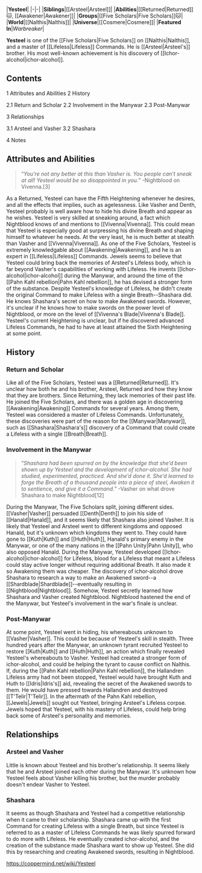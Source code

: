 |**Yesteel**|
|-|-|
|**Siblings**|[[Arsteel\|Arsteel]]|
|**Abilities**|[[Returned\|Returned]]🐱︎, [[Awakener\|Awakener]]|
|**Groups**|[[Five Scholars\|Five Scholars]]🐱︎|
|**World**|[[Nalthis\|Nalthis]]|
|**Universe**|[[Cosmere\|Cosmere]]|
|**Featured In**|*Warbreaker*|

**Yesteel** is one of the [[Five Scholars\|Five Scholars]] on [[Nalthis\|Nalthis]], and a master of [[Lifeless\|Lifeless]] Commands. He is [[Arsteel\|Arsteel's]] brother. His most well-known achievement is his discovery of [[Ichor-alcohol\|ichor-alcohol]].

## Contents

1 Attributes and Abilities
2 History

2.1 Return and Scholar
2.2 Involvement in the Manywar
2.3 Post-Manywar


3 Relationships

3.1 Arsteel and Vasher
3.2 Shashara


4 Notes


## Attributes and Abilities
>“*You're not any better at this than Vasher is. You people can’t sneak at all! Yesteel would be so disappointed in you.*”
\-Nightblood on Vivenna.[3]


As a Returned, Yesteel can have the Fifth Heightening whenever he desires, and all the effects that implies, such as agelessness. Like Vasher and Denth, Yesteel probably is well aware how to hide his divine Breath and appear as he wishes.
Yesteel is very skilled at sneaking around, a fact which Nightblood knows of and mentions to [[Vivenna\|Vivenna]]. This could mean that Yesteel is especially good at surpressing his divine Breath and shaping himself to whatever he needs. At the very least, he is much better at stealth than Vasher and [[Vivenna\|Vivenna]].
As one of the Five Scholars, Yesteel is extremely knowledgable about [[Awakening\|Awakening]], and he is an expert in [[Lifeless\|Lifeless]] Commands. Jewels seems to believe that Yesteel could bring back the memories of Arsteel's Lifeless body, which is far beyond Vasher's capabilities of working with Lifeless. He invents [[Ichor-alcohol\|ichor-alcohol]] during the Manywar, and around the time of the [[Pahn Kahl rebellion\|Pahn Kahl rebellion]], he has devised a stronger form of the substance. Despite Yesteel's knowledge of Lifeless, he didn't create the original Command to make Lifeless with a single Breath--Shashara did.
He knows Shashara's secret on how to make Awakened swords. However, it's unclear if he knows how to make swords on the power level of Nightblood, or more on the level of [[Vivenna's Blade\|Vivenna's Blade]].
Yesteel's current Heightening is unclear, but if he discovered advanced Lifeless Commands, he had to have at least attained the Sixth Heightening at some point.

## History
### Return and Scholar
Like all of the Five Scholars, Yesteel was a [[Returned\|Returned]]. It's unclear how both he and his brother, Arsteel, Returned and how they know that they are brothers. Since Returning, they lack memories of their past life.
He joined the Five Scholars, and there was a golden age in discovering [[Awakening\|Awakening]] Commands for several years. Among them, Yesteel was considered a master of Lifeless Commands. Unfortunately, these discoveries were part of the reason for the [[Manywar\|Manywar]], such as [[Shashara\|Shashara's]] discovery of a Command that could create a Lifeless with a single [[Breath\|Breath]].

### Involvement in the Manywar
>“*Shashara had been spurred on by the knowledge that she’d been shown up by Yesteel and the development of ichor-alcohol. She had studied, experimented, practiced. And she’d done it. She’d learned to forge the Breath of a thousand people into a piece of steel, Awaken it to sentience, and give it a Command.*”
\-Vasher on what drove Shashara to make Nightblood[12]

During the Manywar, The Five Scholars split, joining different sides. [[Vasher\|Vasher]] persuaded [[Denth\|Denth]] to join his side of [[Hanald\|Hanald]], and it seems likely that Shashara also joined Vasher. It is likely that Yesteel and Arsteel went to different kingdoms and opposed Hanald, but it's unknown which kingdoms they went to. They could have gone to [[Kuth\|Kuth]] and [[Huth\|Huth]], Hanald's primary enemy in the Manywar, or one of the many nations in the [[Pahn Unity\|Pahn Unity]], who also opposed Hanald.
During the Manywar, Yesteel developed [[Ichor-alcohol\|ichor-alcohol]] for Lifeless, blood for a Lifeless that meant a Lifeless could stay active longer without requiring additional Breath. It also made it so Awakening them was cheaper. The discovery of ichor-alcohol drove Shashara to research a way to make an Awakened sword--a [[Shardblade\|Shardblade]]--eventually resulting in [[Nightblood\|Nightblood]]. Somehow, Yesteel secretly learned how Shashara and Vasher created Nightblood.
Nightblood hastened the end of the Manywar, but Yesteel's involvement in the war's finale is unclear.

### Post-Manywar
At some point, Yesteel went in hiding, his whereabouts unknown to [[Vasher\|Vasher]]. This could be because of Yesteel's skill in stealth.
Three hundred years after the Manywar, an unknown tyrant recruited Yesteel to restore [[Kuth\|Kuth]] and [[Huth\|Huth]], an action which finally revealed Yesteel's whereabouts to Vasher. Yesteel had created a stronger form of ichor-alcohol, and could be helping the tyrant to cause conflict on Nalthis.
If, during the [[Pahn Kahl rebellion\|Pahn Kahl rebellion]], the Hallandren Lifeless army had not been stopped, Yesteel would have brought Kuth and Huth to [[Idris\|Idris's]] aid, revealing the secret of the Awakened swords to them. He would have pressed towards Hallandren and destroyed [[T'Telir\|T'Telir]].
In the aftermath of the Pahn Kahl rebellion, [[Jewels\|Jewels]] sought out Yesteel, bringing Arsteel's Lifeless corpse. Jewels hoped that Yesteel, with his mastery of Lifeless, could help bring back some of Arsteel's personality and memories.

## Relationships
### Arsteel and Vasher
Little is known about Yesteel and his brother's relationship. It seems likely that he and Arsteel joined each other during the Manywar. It's unknown how Yesteel feels about Vasher killing his brother, but the murder probably doesn't endear Vasher to Yesteel.

### Shashara
It seems as though Shashara and Yesteel had a competitive relationship when it came to their scholarship. Shashara came up with the first Command for creating Lifeless with a single Breath, but since Yesteel is referred to as a master of Lifeless Commands he was likely spurred forward to do more with Lifeless. He eventually created ichor-alcohol, and the creation of the substance made Shashara want to show up Yesteel. She did this by researching and creating Awakened swords, resulting in Nightblood.



https://coppermind.net/wiki/Yesteel